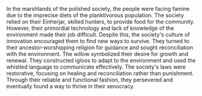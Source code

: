 In the marshlands of the polished society, the people were facing famine due to the imprecise diets of the planktivorous population. The society relied on their Einherjar, skilled hunters, to provide food for the community. However, their primordial technology and lack of knowledge of the environment made their job difficult. Despite this, the society's culture of innovation encouraged them to find new ways to survive. They turned to their ancestor-worshipping religion for guidance and sought reconciliation with the environment. The willow symbolized their desire for growth and renewal. They constructed igloos to adapt to the environment and used the whistled language to communicate effectively. The society's laws were restorative, focusing on healing and reconciliation rather than punishment. Through their reliable and functional fashion, they persevered and eventually found a way to thrive in their xenocracy.